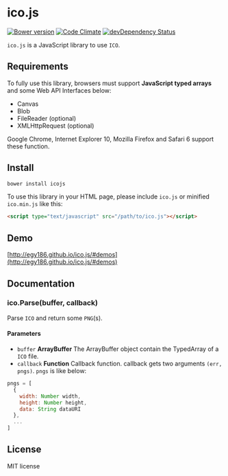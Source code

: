 # ico.js

[![Bower version](http://img.shields.io/bower/v/icojs.svg?style=flat)](https://github.com/egy186/ico.js) [![Code Climate](http://img.shields.io/codeclimate/github/egy186/ico.js.svg?style=flat)](https://codeclimate.com/github/egy186/ico.js) [![devDependency Status](http://img.shields.io/david/dev/egy186/ico.js.svg?style=flat)](https://david-dm.org/egy186/ico.js#info=devDependencies)

`ico.js` is a JavaScript library to use `ICO`.

## Requirements

To fully use this library, browsers must support **JavaScript typed arrays** and some Web API Interfaces below:

- Canvas
- Blob
- FileReader (optional)
- XMLHttpRequest (optional)

Google Chrome, Internet Explorer 10, Mozilla Firefox and Safari 6 support these function.

## Install

```sh
bower install icojs
```

To use this library in your HTML page, please include `ico.js` or minified `ico.min.js` like this:

```html
<script type="text/javascript" src="/path/to/ico.js"></script>
```

## Demo

[http://egy186.github.io/ico.js/#demos](http://egy186.github.io/ico.js/#demos)

## Documentation

### ico.Parse(buffer, callback)

Parse `ICO` and return some `PNG`(s).

#### Parameters

- `buffer` **ArrayBuffer** The ArrayBuffer object contain the TypedArray of a `ICO` file.
- `callback` **Function** Callback function. callback gets two arguments `(err, pngs)`. `pngs` is like below:

```js
pngs = [
  {
    width: Number width,
    height: Number height,
    data: String dataURI
  },
  ...
]
```

## License

MIT license
